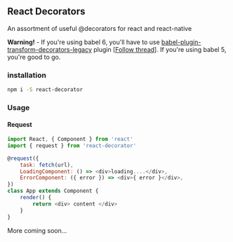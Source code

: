 ## React Decorators

An assortment of useful @decorators for react and react-native

**Warning!** - If you're using babel 6, you'll have to use [babel-plugin-transform-decorators-legacy](https://github.com/loganfsmyth/babel-plugin-transform-decorators-legacy) plugin [[Follow thread](https://github.com/babel/babel/issues/2645)]. If you're using babel 5, you're good to go.


### installation
```bash
npm i -S react-decorator
```

### Usage
#### Request

```js
import React, { Component } from 'react'
import { request } from 'react-decorator'

@request({
	task: fetch(url),
	LoadingComponent: () => <div>loading....</div>,
	ErrorComponent: ({ error }) => <div>{ error }</div>,
})
class App extends Component {
	render() {
		return <div> content </div>
	}
}
```

More coming soon...
